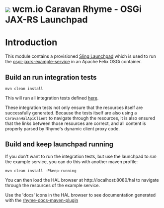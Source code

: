 <img src="https://wcm.io/images/favicon-16@2x.png"/> wcm.io Caravan Rhyme - OSGi JAX-RS Launchpad
======

# Introduction

This module contains a provisioned [Sling Launchpad](https://sling.apache.org/documentation/the-sling-engine/the-sling-launchpad.html) 
which is used to run the [osgi-jaxrs-example-service](../osgi-jaxrs-example-service) in an Apache Felix OSGi container.

## Build an run integration tests

```mvn clean install```

This will run all integration tests defined [here](src/test/java/io/wcm/caravan/rhyme/osgi/it/tests).

These integration tests not only ensure that the resources itself are successfully generated. Because the tests itself are also using a 
`CaravanHalApiClient` to navigate through the resources, it is also ensured that the links between those resources are correct, and all content 
is properly parsed by Rhyme's dynamic client proxy code.

## Build and keep launchpad running

If you don't want to run the integration tests, but use the launchpad to *run* the example service, you can do this with another maven profile:

```mvn clean install -Pkeep-running```

You can then load the HAL browser at http://localhost:8080/hal to navigate through the resources of the example service. 

Use the 'docs' icons in the HAL browser to see documentation generated with the [rhyme-docs-maven-plugin](../../docs-maven-plugin)
